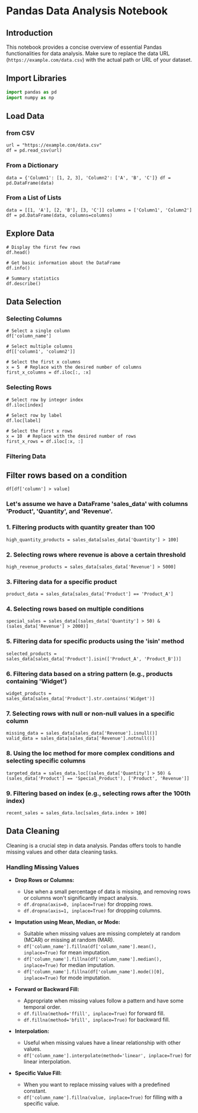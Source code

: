 # Pandas Data Analysis Notebook

## Introduction
This notebook provides a concise overview of essential Pandas functionalities for data analysis. Make sure to replace the data URL (`https://example.com/data.csv`) with the actual path or URL of your dataset.

## Import Libraries
```python
import pandas as pd
import numpy as np
```

## Load Data

### from CSV
```
url = "https://example.com/data.csv"
df = pd.read_csv(url)
```

### From a Dictionary
`data = {'Column1': [1, 2, 3], 'Column2': ['A', 'B', 'C']}
df = pd.DataFrame(data)`

### From a List of Lists
`data = [[1, 'A'], [2, 'B'], [3, 'C']]
columns = ['Column1', 'Column2']
df = pd.DataFrame(data, columns=columns)`

## Explore Data
```
# Display the first few rows
df.head()

# Get basic information about the DataFrame
df.info()

# Summary statistics
df.describe()
```

## Data Selection

### Selecting Columns
```
# Select a single column
df['column_name']

# Select multiple columns
df[['column1', 'column2']]

# Select the first x columns
x = 5  # Replace with the desired number of columns
first_x_columns = df.iloc[:, :x]
```

### Selecting Rows
```
# Select row by integer index
df.iloc[index]

# Select row by label
df.loc[label]

# Select the first x rows
x = 10  # Replace with the desired number of rows
first_x_rows = df.iloc[:x, :]
```

### Filtering Data

## Filter rows based on a condition
``` df[df['column'] > value] ```


### Let's assume we have a DataFrame 'sales_data' with columns 'Product', 'Quantity', and 'Revenue'.

### 1. Filtering products with quantity greater than 100
```high_quantity_products = sales_data[sales_data['Quantity'] > 100] ```

### 2. Selecting rows where revenue is above a certain threshold
```high_revenue_products = sales_data[sales_data['Revenue'] > 5000]```

### 3. Filtering data for a specific product
```product_data = sales_data[sales_data['Product'] == 'Product_A']```

### 4. Selecting rows based on multiple conditions
```special_sales = sales_data[(sales_data['Quantity'] > 50) & (sales_data['Revenue'] > 2000)]```

### 5. Filtering data for specific products using the 'isin' method
```selected_products = sales_data[sales_data['Product'].isin(['Product_A', 'Product_B'])]```

### 6. Filtering data based on a string pattern (e.g., products containing 'Widget')
```widget_products = sales_data[sales_data['Product'].str.contains('Widget')] ```

### 7. Selecting rows with null or non-null values in a specific column
```
missing_data = sales_data[sales_data['Revenue'].isnull()]
valid_data = sales_data[sales_data['Revenue'].notnull()]
 ```

### 8. Using the loc method for more complex conditions and selecting specific columns
```targeted_data = sales_data.loc[(sales_data['Quantity'] > 50) & (sales_data['Product'] == 'Special_Product'), ['Product', 'Revenue']]```

### 9. Filtering based on index (e.g., selecting rows after the 100th index)
```recent_sales = sales_data.loc[sales_data.index > 100]```


## Data Cleaning
Cleaning is a crucial step in data analysis. Pandas offers tools to handle missing values and other data cleaning tasks.

### Handling Missing Values

- **Drop Rows or Columns:**
  - Use when a small percentage of data is missing, and removing rows or columns won't significantly impact analysis.
  - `df.dropna(axis=0, inplace=True)` for dropping rows.
  - `df.dropna(axis=1, inplace=True)` for dropping columns.

- **Imputation using Mean, Median, or Mode:**
  - Suitable when missing values are missing completely at random (MCAR) or missing at random (MAR).
  - `df['column_name'].fillna(df['column_name'].mean(), inplace=True)` for mean imputation.
  - `df['column_name'].fillna(df['column_name'].median(), inplace=True)` for median imputation.
  - `df['column_name'].fillna(df['column_name'].mode()[0], inplace=True)` for mode imputation.

- **Forward or Backward Fill:**
  - Appropriate when missing values follow a pattern and have some temporal order.
  - `df.fillna(method='ffill', inplace=True)` for forward fill.
  - `df.fillna(method='bfill', inplace=True)` for backward fill.

- **Interpolation:**
  - Useful when missing values have a linear relationship with other values.
  - `df['column_name'].interpolate(method='linear', inplace=True)` for linear interpolation.

- **Specific Value Fill:**
  - When you want to replace missing values with a predefined constant.
  - `df['column_name'].fillna(value, inplace=True)` for filling with a specific value.

